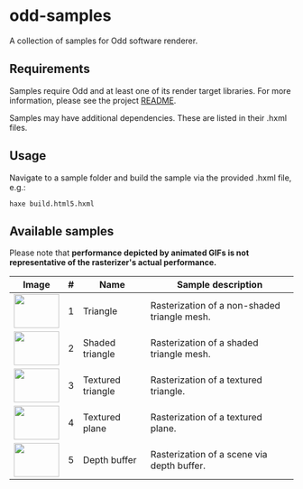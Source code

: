 # odd-samples

A collection of samples for Odd software renderer.

## Requirements

Samples require Odd and at least one of its render target libraries. For more information, please see the project [README](https://github.com/dstrekelj/odd).

Samples may have additional dependencies. These are listed in their .hxml files.

## Usage

Navigate to a sample folder and build the sample via the provided .hxml file, e.g.:

```
haxe build.html5.hxml
```

## Available samples

Please note that **performance depicted by animated GIFs is not representative of the rasterizer's actual performance.**

| Image                                                                                                            | #   | Name              | Sample description                           |
| ---------------------------------------------------------------------------------------------------------------- | --- | ----------------- | -------------------------------------------- |
| <img src="https://thumbs.gfycat.com/BlackandwhiteFirmIlladopsis-size_restricted.gif" width="80" height="60"/>    | 1   | Triangle          | Rasterization of a non-shaded triangle mesh. |
| <img src="https://thumbs.gfycat.com/ImpoliteWelltodoBighornedsheep-size_restricted.gif" width="80" height="60"/> | 2   | Shaded triangle   | Rasterization of a shaded triangle mesh.     |
| <img src="https://thumbs.gfycat.com/RapidResponsibleCopperhead-size_restricted.gif" width="80" height="60"/>     | 3   | Textured triangle | Rasterization of a textured triangle.        |
| <img src="https://thumbs.gfycat.com/CandidDopeyDeviltasmanian-size_restricted.gif" width="80" height="60"/>      | 4   | Textured plane    | Rasterization of a textured plane.           |
| <img src="https://thumbs.gfycat.com/GleefulDimHanumanmonkey-size_restricted.gif" width="80" height="60"/>        | 5   | Depth buffer      | Rasterization of a scene via depth buffer.   |

